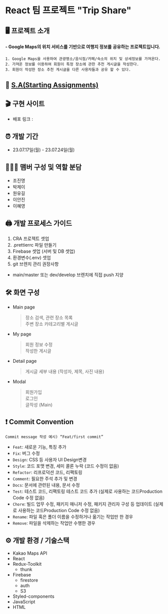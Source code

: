 # React 팀 프로젝트 "Trip Share"

## 🖥️ 프로젝트 소개

#### - Google Maps의 위치 서비스를 기반으로 여행지 정보를 공유하는 프로젝트입니다.

    1. Google Maps을 사용하여 관광명소/음식점/카페/숙소의 위치 및 상세정보를 가져온다.
    2. 가져온 정보를 이용하여 회원이 특정 장소에 관한 추천 게시글을 작성한다.
    3. 회원이 작성한 장소 추천 게시글을 다른 사용자들과 공유 할 수 있다.

## 📜 [S.A(Starting Assignments)](https://teamsparta.notion.site/5-125-77bf26509f0c4c7f9abbe32b76df6fec)

## 🎬 구현 사이트

- 배포 링크 :

## ⏰ 개발 기간

- 23.07.17일(월) - 23.07.24일(월)

## 🧑‍🤝‍🧑 맴버 구성 및 역할 분담

- 조진명
- 박제이
- 원유길
- 이안진
- 이혜영

## 🖨️ 개발 프로세스 가이드

1.  CRA 프로젝트 셋업
2.  .prettierrc 파일 만들기
3.  Firebase 셋업 (서버 및 DB 셋업)
4.  환경변수(.env) 셋업
5.  git 브렌치 관리 권장사항

- main/master 또는 dev/develop 브렌치에 직접 push 지양

## 🛠️ 화면 구성

- Main page
  > 장소 검색, 관련 장소 목록<br/>
  > 주변 장소 카테고리별 게시글
- My page
  > 회원 정보 수정<br/>
  > 작성한 게시글
- Detail page
  > 게시글 세부 내용 (작성자, 제목, 사진 내용)
- Modal
  > 회원가입<br/>
  > 로그인<br/>
  > 글작성 (Main)

## ❗ Commit Convention

`Commit message 작성 예시) “Feat/first commit”`

- `Feat`: 새로운 기능, 특징 추가
- `Fix`: 버그 수정
- `Design`: CSS 등 사용자 UI Design변경
- `Style`: 코드 포맷 변경, 세미 콜론 누락 (코드 수정이 없음)
- `Refactor`: 리프로덕션 코드, 리팩토링
- `Comment`: 필요한 주석 추가 및 변경
- `Docs`: 문서에 관련된 내용, 문서 수정
- `Test`: 테스트 코드, 리팩토링 테스트 코드 추가 (실제로 사용하는 코드Production Code 수정 없음)
- `Chore`: 빌드 업무 수정, 패키지 매니저 수정, 패키지 관리자 구성 등 업데이트 (실제로 사용하는 코드Production Code 수정 없음)
- `Rename`: 파일 혹은 폴더 이름을 수정하거나 옮기는 작업만 한 경우
- `Remove`: 파일을 삭제하는 작업만 수행한 경우

## ⚙️ 개발 환경 / 기술스택

- Kakao Maps API
- React
- Redux-Toolkit
  - thunk
- Firebase
  - firestore
  - auth
  - S3
- Styled-components
- JavaScript
- HTML
